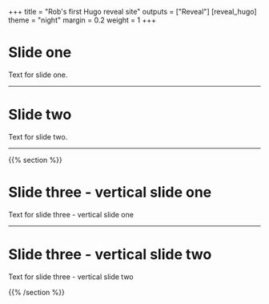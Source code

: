 +++
title = "Rob's first Hugo reveal site"
outputs = ["Reveal"]
[reveal_hugo]
theme = "night"
margin = 0.2
weight = 1
+++

# Slide one

Text for slide one.

---

# Slide two

Text for slide two.

---

{{% section %}}

# Slide three - vertical slide one

Text for slide three - vertical slide one

---

# Slide three - vertical slide two

Text for slide three - vertical slide two

{{% /section %}}

